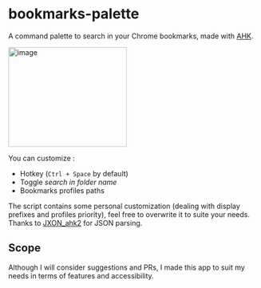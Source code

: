 # bookmarks-palette
A command palette to search in your Chrome bookmarks, made with [AHK](https://www.autohotkey.com/).

<img width="237" height="200" alt="image" src="https://github.com/user-attachments/assets/91cab3e6-645f-41d3-a06e-9c845913841a" />

You can customize :
- Hotkey (`Ctrl + Space` by default)
- Toggle _search in folder name_
- Bookmarks profiles paths

The script contains some personal customization (dealing with display prefixes and profiles priority), feel free to overwrite it to suite your needs.  
Thanks to [JXON_ahk2](https://github.com/TheArkive/JXON_ahk2/) for JSON parsing.

## Scope
Although I will consider suggestions and PRs, I made this app to suit my needs in terms of features and accessibility.
